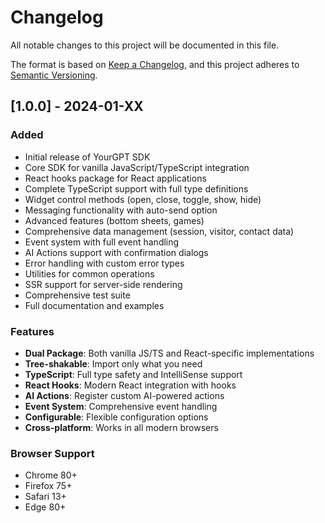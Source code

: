 # Changelog

All notable changes to this project will be documented in this file.

The format is based on [Keep a Changelog](https://keepachangelog.com/en/1.0.0/),
and this project adheres to [Semantic Versioning](https://semver.org/spec/v2.0.0.html).

## [1.0.0] - 2024-01-XX

### Added
- Initial release of YourGPT SDK
- Core SDK for vanilla JavaScript/TypeScript integration
- React hooks package for React applications
- Complete TypeScript support with full type definitions
- Widget control methods (open, close, toggle, show, hide)
- Messaging functionality with auto-send option
- Advanced features (bottom sheets, games)
- Comprehensive data management (session, visitor, contact data)
- Event system with full event handling
- AI Actions support with confirmation dialogs
- Error handling with custom error types
- Utilities for common operations
- SSR support for server-side rendering
- Comprehensive test suite
- Full documentation and examples

### Features
- **Dual Package**: Both vanilla JS/TS and React-specific implementations
- **Tree-shakable**: Import only what you need
- **TypeScript**: Full type safety and IntelliSense support
- **React Hooks**: Modern React integration with hooks
- **AI Actions**: Register custom AI-powered actions
- **Event System**: Comprehensive event handling
- **Configurable**: Flexible configuration options
- **Cross-platform**: Works in all modern browsers

### Browser Support
- Chrome 80+
- Firefox 75+
- Safari 13+
- Edge 80+